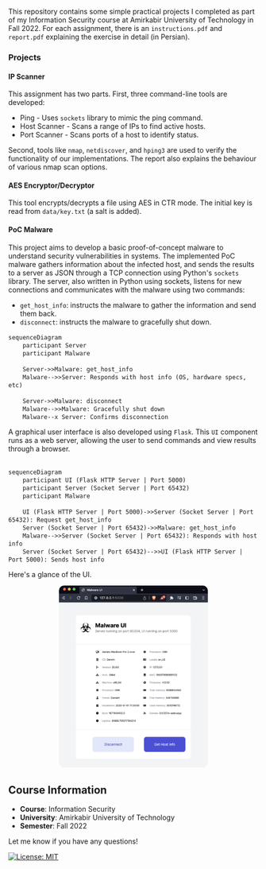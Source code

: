 This repository contains some simple practical projects I completed as part of my Information Security course at Amirkabir University of Technology in Fall 2022. For each assignment, there is an `instructions.pdf` and `report.pdf` explaining the exercise in detail (in Persian). 

### Projects

#### IP Scanner
This assignment has two parts. First, three command-line tools are developed:

- Ping - Uses `sockets` library to mimic the ping command. 
- Host Scanner - Scans a range of IPs to find active hosts.
- Port Scanner - Scans ports of a host to identify status.

Second, tools like `nmap`, `netdiscover`, and `hping3` are used to verify the functionality of our implementations. The report also explains the behaviour of various nmap scan options.

#### AES Encryptor/Decryptor
This tool encrypts/decrypts a file using AES in CTR mode. The initial key is read from `data/key.txt` (a salt is added). 

#### PoC Malware  
This project aims to develop a basic proof-of-concept malware to understand security vulnerabilities in systems. 
The implemented PoC malware gathers information about the infected host, and sends the results to a server as JSON through a TCP connection using Python's `sockets` library.
The server, also written in Python using sockets, listens for new connections and communicates with the malware using two commands:
- `get_host_info`: instructs the malware to gather the information and send them back.
- `disconnect`: instructs the malware to gracefully shut down.

```mermaid
sequenceDiagram
    participant Server
    participant Malware
    
    Server->>Malware: get_host_info
    Malware-->>Server: Responds with host info (OS, hardware specs, etc)
    
    Server->>Malware: disconnect
    Malware-->>Malware: Gracefully shut down
    Malware--x Server: Confirms disconnection
```

A graphical user interface is also developed using `Flask`. This `UI` component runs as a web server, allowing the user to send commands and view results through a browser.

```mermaid

sequenceDiagram
    participant UI (Flask HTTP Server | Port 5000)
    participant Server (Socket Server | Port 65432)
    participant Malware
    
    UI (Flask HTTP Server | Port 5000)->>Server (Socket Server | Port 65432): Request get_host_info
    Server (Socket Server | Port 65432)->>Malware: get_host_info
    Malware-->>Server (Socket Server | Port 65432): Responds with host info
    Server (Socket Server | Port 65432)-->>UI (Flask HTTP Server | Port 5000): Sends host info
```

Here's a glance of the UI.

<div style="text-align:center;">
  <img src="3_malware/src/ui/static/images/UI_Overview.png" alt="Sample Image" width="300" style="border-radius: 10px;">
</div>


## Course Information
- **Course**: Information Security
- **University**: Amirkabir University of Technology  
- **Semester**: Fall 2022

Let me know if you have any questions!

[![License: MIT](https://img.shields.io/badge/License-MIT-blue.svg)](https://opensource.org/licenses/MIT)